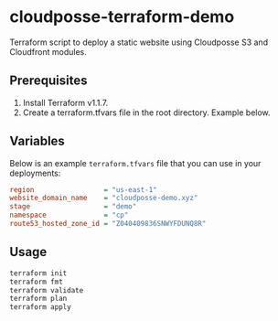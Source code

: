 # cloudposse-terraform-demo

Terraform script to deploy a static website using Cloudposse S3 and Cloudfront modules.

## Prerequisites
1. Install Terraform v1.1.7.
2. Create a terraform.tfvars file in the root directory. Example below.

## Variables

Below is an example `terraform.tfvars` file that you can use in your deployments:

```ini
region                 = "us-east-1"
website_domain_name    = "cloudposse-demo.xyz"
stage                  = "demo"
namespace              = "cp"
route53_hosted_zone_id = "Z040409836SNWYFDUNQ8R"
```

## Usage

```bash
terraform init
terraform fmt
terraform validate
terraform plan
terraform apply
```
